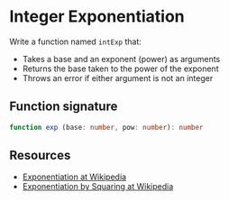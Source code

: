 # Integer Exponentiation

Write a function named `intExp` that:
  * Takes a base and an exponent (power) as arguments
  * Returns the base taken to the power of the exponent
  * Throws an error if either argument is not an integer

## Function signature

```typescript
function exp (base: number, pow: number): number
````

## Resources

- [Exponentiation at Wikipedia][0]
- [Exponentiation by Squaring at Wikipedia][1]

[0]: https://en.wikipedia.org/wiki/Exponentiation
[1]: https://en.wikipedia.org/wiki/Exponentiation_by_squaring
